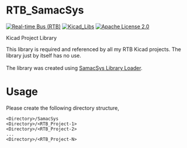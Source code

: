 # RTB_SamacSys
[![Real-time Bus (RTB)](https://img.shields.io/badge/RTB_Project-FF6699)](https://www.rtb4dcc.de)
[![Kicad_Libs](https://img.shields.io/badge/Kicad_Libs-29C7FF)](https://github.com/git4dcc/RTB_SamacSys)
[![Apache License 2.0](https://img.shields.io/badge/license-Apache%20License%202.0-lightgray)](https://www.apache.org/licenses/LICENSE-2.0)

Kicad Project Library

This library is required and referenced by all my RTB Kicad projects. The library just by itself has no use.<br><br>
The library was created using [SamacSys Library Loader](https://www.samacsys.com/).

# Usage
Please create the following directory structure,

```
<Directory>/SamacSys
<Directory>/<RTB_Project-1>
<Directory>/<RTB_Project-2>
...
<Directory>/<RTB_Project-N>
```
